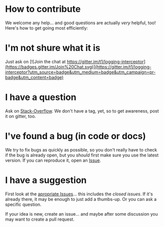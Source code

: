 # How to contribute

We welcome any help... and good questions are actually _very_ helpful, too! Here's how to get going most efficiently:

# I'm not shure what it is

Just ask on [![Join the chat at https://gitter.im/t1/logging-interceptor](https://badges.gitter.im/Join%20Chat.svg)](https://gitter.im/t1/logging-interceptor?utm_source=badge&utm_medium=badge&utm_campaign=pr-badge&utm_content=badge)

# I have a question

Ask on [Stack-Overflow](https://stackoverflow.com). We don't have a tag, yet, so to get awareness, post it on gitter, too.

# I've found a bug (in code or docs)

We try to fix bugs as quickly as possible, so you don't really have to check if the bug is already open, but you _should_ first make sure you use the latest version.  If you can reproduce it, open an [Issue](https://github.com/t1/logging-interceptor/issues).

# I have a suggestion

First look at the [apropriate Issues](https://github.com/t1/logging-interceptor/issues?utf8=✓&q=type%3Aissue+-label%3Abug+-label%3Aquestion)... this includes the _closed issues_. If it's already there, it may be enough to just add a thumbs-up. Or you can ask a specific question.

If your idea is new, create an issue... and maybe after some discussion you may want to create a pull request.
